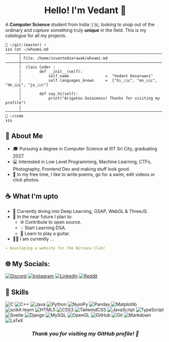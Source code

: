 <h1 align = "center">Hello! I'm Vedant 👋</h1>

A **Computer Science** student from India 🇮🇳, looking to *snap* out of the ordinary and *capture* something truly ***unique*** in the field. This is my *catalogue* for all my projects.

```
📂 ~/git:(master) ⚡
❯❯❯ cat ~/whoami.md
──────┬──────────────────────────────────────────────────────────────
      │ File: /home/inventedsarawak/whoami.md
──────┼──────────────────────────────────────────────────────────────
      |  class Coder :
      |        def __init__(self):
      |            self.name                =  "Vedant Kesarwani"
      |            self.languages_known     =  ["hi_🇮🇳", "en_🇺🇸", "de_🇩🇪", "ja_🇯🇵"]
      |
      |        def say_hi(self):
      |            print("Arigatou Gozaimasu! Thanks for visiting my profile")
      |
──────┴──────────────────────────────────────────────────────────────
📂 ~/code
❯❯❯
```

## 🌟 About Me

- 🎓 Pursuing a degree in Computer Science at IIIT Sri City, graduating 2027.
- 💻 Interested in Low Level Programming, Machine Learning, CTFs, Photography, Frontend Dev and making stuff look good.
- 🎨 In my free time, I like to write poems, go for a swim, edit videos or click photos.

## ☕ What I'm upto

- 🌴 Currently diving into Deep Learning, GSAP, WebGL & ThreeJS.
- 🪸 In the near future I plan to:  
  - 🌐 Contribute to open source.
  - 💡 Start Learning DSA.
  - 🎸 Learn to play a guitar.
- 🧑‍💻 I am currently ...
```yaml
- Developing a website for the Nirvana Club!
```

## 🌐 My Socials:
[![Discord](https://img.shields.io/badge/Discord-%237289DA.svg?logo=discord&logoColor=white)](https://discordapp.com/channels/@me/884513881513402418/) [![Instagram](https://img.shields.io/badge/Instagram-%23E4405F.svg?logo=Instagram&logoColor=white)](https://www.instagram.com/invented_sarawak/) [![LinkedIn](https://img.shields.io/badge/LinkedIn-%230077B5.svg?logo=linkedin&logoColor=white)](https://linkedin.com/in/vedant-kesarwani) [![Reddit](https://img.shields.io/badge/Reddit-%23FF4500.svg?logo=Reddit&logoColor=white)](https://www.reddit.com/user/GeniusVedant/)

## 🤖 Skills
![C](https://img.shields.io/badge/c-%2300599C.svg?style=for-the-badge&logo=c&logoColor=white) 
![C++](https://img.shields.io/badge/c++-%2300599C.svg?style=for-the-badge&logo=c%2B%2B&logoColor=white)
![Java](https://img.shields.io/badge/java-%23ED8B00.svg?style=for-the-badge&logo=openjdk&logoColor=white) 
![Python](https://img.shields.io/badge/python-3670A0?style=for-the-badge&logo=python&logoColor=ffdd54) 
![NumPy](https://img.shields.io/badge/numpy-%23013243.svg?style=for-the-badge&logo=numpy&logoColor=white) 
![Pandas](https://img.shields.io/badge/pandas-%23150458.svg?style=for-the-badge&logo=pandas&logoColor=white) 
![Matplotlib](https://img.shields.io/badge/Matplotlib-%23ffffff.svg?style=for-the-badge&logo=Matplotlib&logoColor=black) 
![scikit-learn](https://img.shields.io/badge/scikit--learn-%23F7931E.svg?style=for-the-badge&logo=scikit-learn&logoColor=white) 
![HTML5](https://img.shields.io/badge/html5-%23E34F26.svg?style=for-the-badge&logo=html5&logoColor=white) 
![CSS3](https://img.shields.io/badge/css3-%231572B6.svg?style=for-the-badge&logo=css3&logoColor=white) 
![TailwindCSS](https://img.shields.io/badge/tailwindcss-%2338B2AC.svg?style=for-the-badge&logo=tailwind-css&logoColor=white) 
![JavaScript](https://img.shields.io/badge/javascript-%23323330.svg?style=for-the-badge&logo=javascript&logoColor=%23F7DF1E) 
![TypeScript](https://img.shields.io/badge/typescript-%23007ACC.svg?style=for-the-badge&logo=typescript&logoColor=white) 
![Svelte](https://img.shields.io/badge/svelte-%23E34F26.svg?style=for-the-badge&logo=svelte&logoColor=white) 
![Django](https://img.shields.io/badge/django-%23092E20.svg?style=for-the-badge&logo=django&logoColor=white) 
![MySQL](https://img.shields.io/badge/mysql-%2300000f.svg?style=for-the-badge&logo=mysql&logoColor=white) ![OpenGL](https://img.shields.io/badge/OpenGL-%23FFFFFF.svg?style=for-the-badge&logo=opengl) 
![GitHub](https://img.shields.io/badge/github-%23121011.svg?style=for-the-badge&logo=github&logoColor=white) 
![Git](https://img.shields.io/badge/git-%23F05033.svg?style=for-the-badge&logo=git&logoColor=white) 
![Markdown](https://img.shields.io/badge/markdown-%23000000.svg?style=for-the-badge&logo=markdown&logoColor=white) 
![LaTeX](https://img.shields.io/badge/latex-%23008080.svg?style=for-the-badge&logo=latex&logoColor=white) 

<!-- ## 🧩 Projects

Here are some of the projects I've worked on:
[Project Name 1]
Description: A brief description of what the project does.
Technologies Used: [List of technologies]
Link: [GitHub Repository Link]
[Project Name 2]

Description: A brief description of what the project does.
Technologies Used: [List of technologies]
Link: [GitHub Repository Link]
[Project Name 3]

Description: A brief description of what the project does.
Technologies Used: [List of technologies]
Link: [GitHub Repository Link] -->

<h3 align = "center"><i>Thank you for visiting my GitHub profile! 🚀</i></h3>

